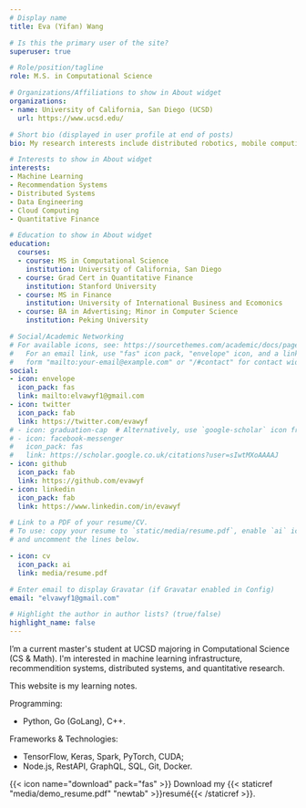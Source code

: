 ```yaml
---
# Display name
title: Eva (Yifan) Wang

# Is this the primary user of the site?
superuser: true

# Role/position/tagline
role: M.S. in Computational Science

# Organizations/Affiliations to show in About widget
organizations:
- name: University of California, San Diego (UCSD)
  url: https://www.ucsd.edu/

# Short bio (displayed in user profile at end of posts)
bio: My research interests include distributed robotics, mobile computing and programmable matter.

# Interests to show in About widget
interests:
- Machine Learning
- Recommendation Systems
- Distributed Systems
- Data Engineering
- Cloud Computing
- Quantitative Finance

# Education to show in About widget
education:
  courses:
  - course: MS in Computational Science
    institution: University of California, San Diego
  - course: Grad Cert in Quantitative Finance
    institution: Stanford University
  - course: MS in Finance
    institution: University of International Business and Ecomonics
  - course: BA in Advertising; Minor in Computer Science
    institution: Peking University

# Social/Academic Networking
# For available icons, see: https://sourcethemes.com/academic/docs/page-builder/#icons
#   For an email link, use "fas" icon pack, "envelope" icon, and a link in the
#   form "mailto:your-email@example.com" or "/#contact" for contact widget.
social:
- icon: envelope
  icon_pack: fas
  link: mailto:elvawyf1@gmail.com
- icon: twitter
  icon_pack: fab
  link: https://twitter.com/evawyf
# - icon: graduation-cap  # Alternatively, use `google-scholar` icon from `ai` icon pack
# - icon: facebook-messenger
#   icon_pack: fas
#   link: https://scholar.google.co.uk/citations?user=sIwtMXoAAAAJ
- icon: github
  icon_pack: fab
  link: https://github.com/evawyf
- icon: linkedin
  icon_pack: fab
  link: https://www.linkedin.com/in/evawyf

# Link to a PDF of your resume/CV.
# To use: copy your resume to `static/media/resume.pdf`, enable `ai` icons in `params.toml`, 
# and uncomment the lines below.

- icon: cv
  icon_pack: ai
  link: media/resume.pdf

# Enter email to display Gravatar (if Gravatar enabled in Config)
email: "elvawyf1@gmail.com"

# Highlight the author in author lists? (true/false)
highlight_name: false
---
```


I’m a current master's student at UCSD majoring in Computational Science (CS & Math). I'm interested in machine learning infrastructure, recommendition systems, distributed systems, and quantitative research.

This website is my learning notes. 

Programming:
- Python, Go (GoLang), C++.

Frameworks & Technologies:
- TensorFlow, Keras, Spark, PyTorch, CUDA;
- Node.js, RestAPI, GraphQL, SQL, Git, Docker.

{{< icon name="download" pack="fas" >}} Download my {{< staticref "media/demo_resume.pdf" "newtab" >}}resumé{{< /staticref >}}.

